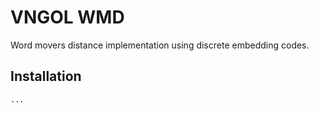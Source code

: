 # VNGOL WMD

Word movers distance implementation using discrete embedding codes.

## Installation

``` shell
...
```
